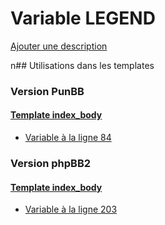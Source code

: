 # Variable LEGEND
[Ajouter une description](https://fa-tvars.appspot.com/LEGEND)

n## Utilisations dans les templates

### Version PunBB

#### [Template index_body](punbb/index_body.md)
* [Variable à la ligne 84](../punbb/index_body.tpl#L84)

### Version phpBB2

#### [Template index_body](subsilver/index_body.md)
* [Variable à la ligne 203](../subsilver/index_body.tpl#L203)